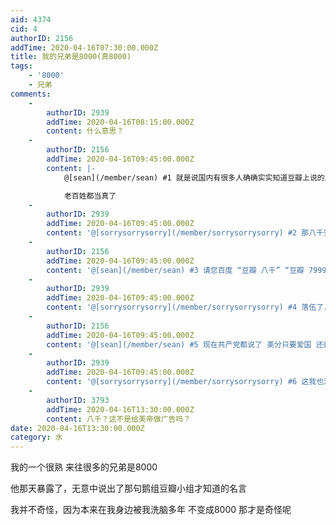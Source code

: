 ```yaml
---
aid: 4374
cid: 4
authorID: 2156
addTime: 2020-04-16T07:30:00.000Z
title: 我的兄弟是8000(真8000)
tags:
    - '8000'
    - 兄弟
comments:
    -
        authorID: 2939
        addTime: 2020-04-16T08:15:00.000Z
        content: 什么意思？
    -
        authorID: 2156
        addTime: 2020-04-16T09:45:00.000Z
        content: |-
            @[sean](/member/sean) #1 就是说国内有很多人确确实实知道豆瓣上说的八千是什么意思

            老百姓都当真了
    -
        authorID: 2939
        addTime: 2020-04-16T09:45:00.000Z
        content: '@[sorrysorrysorry](/member/sorrysorrysorry) #2 那八千究竟是啥意思。。。'
    -
        authorID: 2156
        addTime: 2020-04-16T09:45:00.000Z
        content: '@[sean](/member/sean) #3 请您百度 “豆瓣 八千” “豆瓣 7999”'
    -
        authorID: 2939
        addTime: 2020-04-16T09:45:00.000Z
        content: '@[sorrysorrysorry](/member/sorrysorrysorry) #4 落伍了，我还停留在‘美分’的说法上呢。'
    -
        authorID: 2156
        addTime: 2020-04-16T09:45:00.000Z
        content: '@[sean](/member/sean) #5 现在共产党都说了 美分只要爱国 还是好的'
    -
        authorID: 2939
        addTime: 2020-04-16T09:45:00.000Z
        content: '@[sorrysorrysorry](/member/sorrysorrysorry) #6 这我也没听说过。。。'
    -
        authorID: 3793
        addTime: 2020-04-16T13:30:00.000Z
        content: 八千？这不是给美帝做广告吗？
date: 2020-04-16T13:30:00.000Z
category: 水
---
```


我的一个很熟 来往很多的兄弟是8000

他那天暴露了，无意中说出了那句鹅组豆瓣小组才知道的名言

我并不奇怪，因为本来在我身边被我洗脑多年 不变成8000 那才是奇怪呢
